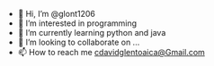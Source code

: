 - 👋 Hi, I’m @glont1206
- 👀 I’m interested in programming
- 🌱 I’m currently learning python and java
- 💞️ I’m looking to collaborate on ...
- 📫 How to reach me cdavidglentoaica@Gmail.com

<!---
glont1206/glont1206 is a ✨ special ✨ repository because its `README.md` (this file) appears on your GitHub profile.
You can click the Preview link to take a look at your changes.
--->
